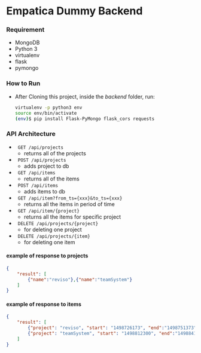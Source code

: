 # Empatica Dummy Backend

### Requirement
- MongoDB
- Python 3
- virtualenv
- flask
- pymongo

### How to Run

- After Cloning this project, inside the *backend* folder, run:

    ``` bash
    virtualenv -p python3 env
    source env/bin/activate
    (env)$ pip install Flask-PyMongo flask_cors requests
    ```

### API Architecture

- ``` GET /api/projects```
    - returns all of the projects
- ``` POST /api/projects```
    - adds project to db
- ``` GET /api/items```
    - returns all of the items
- ``` POST /api/items```
    - adds items to db
- ``` GET /api/item?from_ts={xxx}&to_ts={xxx}```
    - returns all the items in period of time
- ``` GET /api/item/{project}```
    - returns all the items for specific project
- ``` DELETE /api/projects/{project}```
    - for deleting one project
- ``` DELETE /api/projects/{item}```
    - for deleting one item

#### example of response to projects
```json
{
    "result": [
        {"name":"reviso"},{"name":"teamSystem"}
    ]
}
```

#### example of response to items
```json
{
    "result": [
        {"project": "reviso", "start": "1498726173", "end":"1498751373"},
        {"project": "teamSystem", "start": "1498812300", "end":"1498841100"}
    ]
}
```

